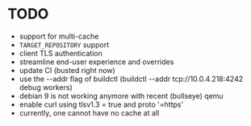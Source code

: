 # TODO

 * support for multi-cache
 * `TARGET_REPOSITORY` support
 * client TLS authentication
 * streamline end-user experience and overrides
 * update CI (busted right now)
 * use the --addr flag of buildctl (buildctl --addr tcp://10.0.4.218:4242 debug workers)
 * debian 9 is not working anymore with recent (bullseye) qemu
 * enable curl using tlsv1.3 = true and proto '=https'
 * currently, one cannot have no cache at all
